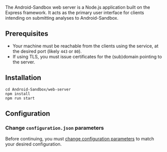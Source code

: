 The Android-Sandbox web server is a Node.js application built on the Express framework. It acts as the primary user interface for clients intending on submitting analyses to Android-Sandbox.

## Prerequisites

* Your machine must be reachable from the clients using the service, at the desired port (likely `443` or `80`).
* If using TLS, you must issue certificates for the (sub)domain pointing to the server.

## Installation

```
cd Android-Sandbox/web-server
npm install
npm run start
```

## Configuration

### Change `configuration.json` parameters
Before continuing, you must [change configuration parameters](./Web-server-configuration-parameters) to match your desired configuration.
